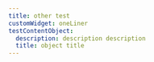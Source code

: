 ```yaml
---
title: other test
customWidget: oneLiner
testContentObject:
  description: description description
  title: object title
---
```


